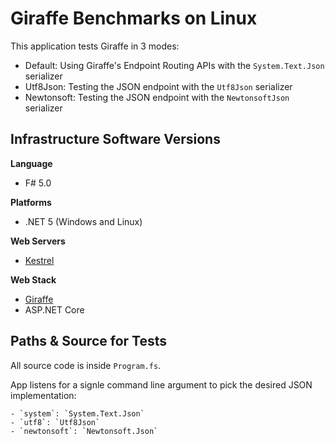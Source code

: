 # Giraffe Benchmarks on Linux

This application tests Giraffe in 3 modes:

- Default: Using Giraffe's Endpoint Routing APIs with the `System.Text.Json` serializer
- Utf8Json: Testing the JSON endpoint with the `Utf8Json` serializer
- Newtonsoft: Testing the JSON endpoint with the `NewtonsoftJson` serializer

## Infrastructure Software Versions

**Language**

* F# 5.0

**Platforms**

* .NET 5 (Windows and Linux)

**Web Servers**

* [Kestrel](https://github.com/aspnet/KestrelHttpServer)

**Web Stack**

* [Giraffe](https://github.com/giraffe-fsharp/Giraffe)
* ASP.NET Core

## Paths & Source for Tests

All source code is inside `Program.fs`.

App listens for a signle command line argument to pick the desired JSON implementation:

    - `system`: `System.Text.Json`
    - `utf8`: `Utf8Json`
    - `newtonsoft`: `Newtonsoft.Json`
